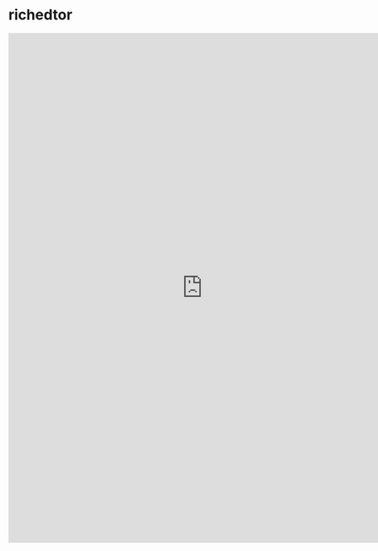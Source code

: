 # richedtor

<iframe height=1008  width= 768 src="
http://lhbzimo.oss-cn-shenzhen.aliyuncs.com/sample.m2v" frameborder=0 allowfullscreen></iframe>
